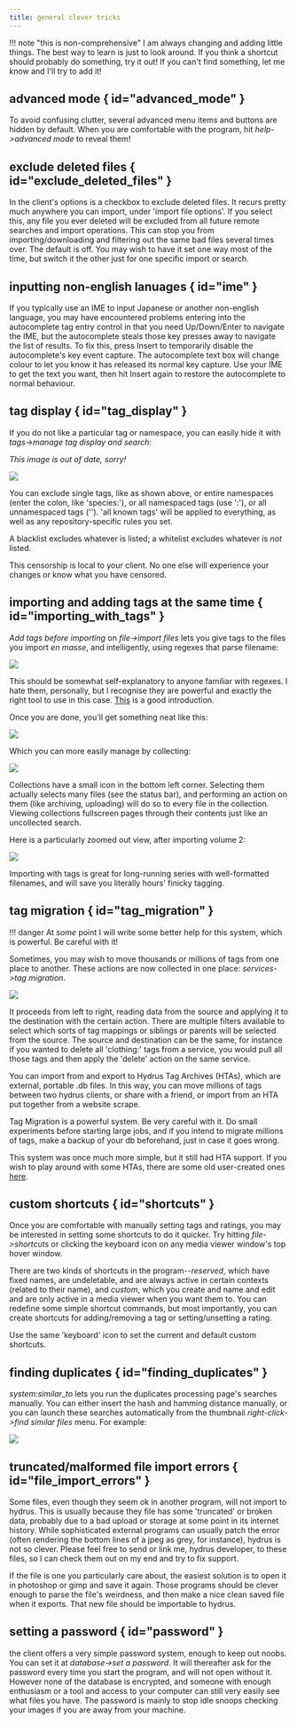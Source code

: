 ```yaml
---
title: general clever tricks
---
```



!!! note "this is non-comprehensive"
	I am always changing and adding little things. The best way to learn is just to look around. If you think a shortcut should probably do something, try it out! If you can't find something, let me know and I'll try to add it!

## advanced mode { id="advanced_mode" }

To avoid confusing clutter, several advanced menu items and buttons are hidden by default. When you are comfortable with the program, hit _help->advanced mode_ to reveal them!

## exclude deleted files { id="exclude_deleted_files" }

In the client's options is a checkbox to exclude deleted files. It recurs pretty much anywhere you can import, under 'import file options'. If you select this, any file you ever deleted will be excluded from all future remote searches and import operations. This can stop you from importing/downloading and filtering out the same bad files several times over. The default is off. You may wish to have it set one way most of the time, but switch it the other just for one specific import or search.

## inputting non-english lanuages { id="ime" }

If you typically use an IME to input Japanese or another non-english language, you may have encountered problems entering into the autocomplete tag entry control in that you need Up/Down/Enter to navigate the IME, but the autocomplete steals those key presses away to navigate the list of results. To fix this, press Insert to temporarily disable the autocomplete's key event capture. The autocomplete text box will change colour to let you know it has released its normal key capture. Use your IME to get the text you want, then hit Insert again to restore the autocomplete to normal behaviour.

## tag display { id="tag_display" }

If you do not like a particular tag or namespace, you can easily hide it with _tags->manage tag display and search_:

_This image is out of date, sorry!_

![](images/tag_censorship.png)

You can exclude single tags, like as shown above, or entire namespaces (enter the colon, like 'species:'), or all namespaced tags (use ':'), or all unnamespaced tags (''). 'all known tags' will be applied to everything, as well as any repository-specific rules you set.

A blacklist excludes whatever is listed; a whitelist excludes whatever is _not_ listed.

This censorship is local to your client. No one else will experience your changes or know what you have censored.

## importing and adding tags at the same time { id="importing_with_tags" }

_Add tags before importing_ on _file->import files_ lets you give tags to the files you import _en masse_, and intelligently, using regexes that parse filename:

![](images/gunnerkrigg_import.png)

This should be somewhat self-explanatory to anyone familiar with regexes. I hate them, personally, but I recognise they are powerful and exactly the right tool to use in this case. [This](http://www.aivosto.com/vbtips/regex.html) is a good introduction.

Once you are done, you'll get something neat like this:

![](images/gunnerkrigg_page.png)

Which you can more easily manage by collecting:

![](images/gunnerkrigg_chapter.png)

Collections have a small icon in the bottom left corner. Selecting them actually selects many files (see the status bar), and performing an action on them (like archiving, uploading) will do so to every file in the collection. Viewing collections fullscreen pages through their contents just like an uncollected search.

Here is a particularly zoomed out view, after importing volume 2:

![](images/gunnerkrigg_volume.png)

Importing with tags is great for long-running series with well-formatted filenames, and will save you literally hours' finicky tagging.

## tag migration { id="tag_migration" }

!!! danger
	At _some_ point I will write some better help for this system, which is powerful. Be careful with it!

Sometimes, you may wish to move thousands or millions of tags from one place to another. These actions are now collected in one place: _services->tag migration_.

![](images/tag_migration.png)

It proceeds from left to right, reading data from the source and applying it to the destination with the certain action. There are multiple filters available to select which sorts of tag mappings or siblings or parents will be selected from the source. The source and destination can be the same, for instance if you wanted to delete all 'clothing:' tags from a service, you would pull all those tags and then apply the 'delete' action on the same service.

You can import from and export to Hydrus Tag Archives (HTAs), which are external, portable .db files. In this way, you can move millions of tags between two hydrus clients, or share with a friend, or import from an HTA put together from a website scrape.

Tag Migration is a powerful system. Be very careful with it. Do small experiments before starting large jobs, and if you intend to migrate millions of tags, make a backup of your db beforehand, just in case it goes wrong.

This system was once much more simple, but it still had HTA support. If you wish to play around with some HTAs, there are some old user-created ones [here](https://www.mediafire.com/folder/yoy1dx6or0tnr/tag_archives).

## custom shortcuts { id="shortcuts" }

Once you are comfortable with manually setting tags and ratings, you may be interested in setting some shortcuts to do it quicker. Try hitting _file->shortcuts_ or clicking the keyboard icon on any media viewer window's top hover window.

There are two kinds of shortcuts in the program--_reserved_, which have fixed names, are undeletable, and are always active in certain contexts (related to their name), and _custom_, which you create and name and edit and are only active in a media viewer when you want them to. You can redefine some simple shortcut commands, but most importantly, you can create shortcuts for adding/removing a tag or setting/unsetting a rating.

Use the same 'keyboard' icon to set the current and default custom shortcuts.

## finding duplicates { id="finding_duplicates" }

_system:similar_to_ lets you run the duplicates processing page's searches manually. You can either insert the hash and hamming distance manually, or you can launch these searches automatically from the thumbnail _right-click->find similar files_ menu. For example:

![](images/similar_gununu.png)

## truncated/malformed file import errors { id="file_import_errors" }

Some files, even though they seem ok in another program, will not import to hydrus. This is usually because they file has some 'truncated' or broken data, probably due to a bad upload or storage at some point in its internet history. While sophisticated external programs can usually patch the error (often rendering the bottom lines of a jpeg as grey, for instance), hydrus is not so clever. Please feel free to send or link me, hydrus developer, to these files, so I can check them out on my end and try to fix support.

If the file is one you particularly care about, the easiest solution is to open it in photoshop or gimp and save it again. Those programs should be clever enough to parse the file's weirdness, and then make a nice clean saved file when it exports. That new file should be importable to hydrus.

## setting a password { id="password" }

the client offers a very simple password system, enough to keep out noobs. You can set it at _database->set a password_. It will thereafter ask for the password every time you start the program, and will not open without it. However none of the database is encrypted, and someone with enough enthusiasm or a tool and access to your computer can still very easily see what files you have. The password is mainly to stop idle snoops checking your images if you are away from your machine.